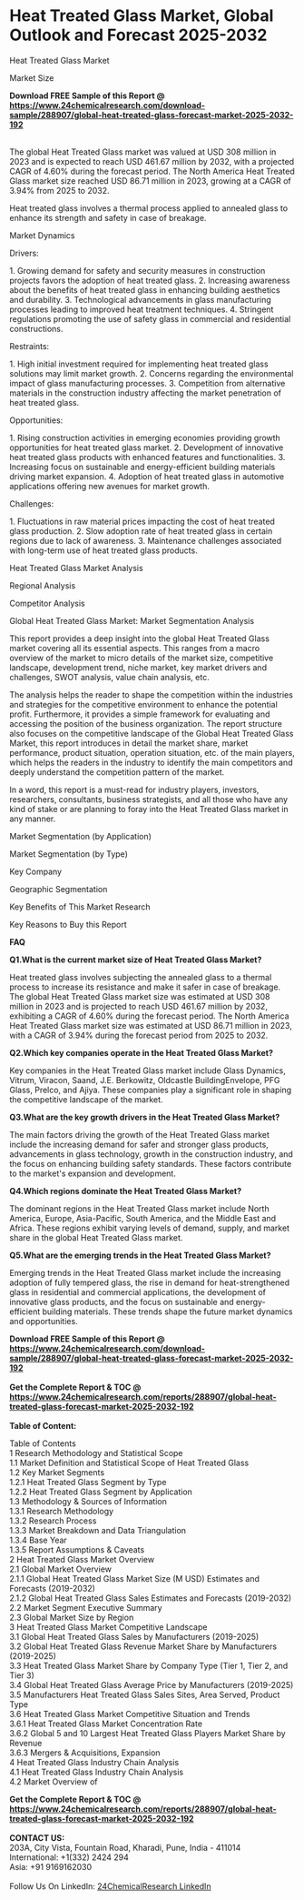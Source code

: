 <h1>Heat Treated Glass Market, Global Outlook and Forecast 2025-2032</h1><p>Heat Treated Glass Market </p><p>
Market Size</p><p>
</p><div><b>Download FREE Sample of this Report @ 
            <a href="https://www.24chemicalresearch.com/download-sample/288907/global-heat-treated-glass-forecast-market-2025-2032-192">
            https://www.24chemicalresearch.com/download-sample/288907/global-heat-treated-glass-forecast-market-2025-2032-192</a></b></div><br><p>The global Heat Treated Glass market was valued at USD 308 million in 2023 and is expected to reach USD 461.67 million by 2032, with a projected CAGR of 4.60% during the forecast period. The North America Heat Treated Glass market size reached USD 86.71 million in 2023, growing at a CAGR of 3.94% from 2025 to 2032.</p><p>
Heat treated glass involves a thermal process applied to annealed glass to enhance its strength and safety in case of breakage.</p><p>
Market Dynamics</p><p>
Drivers:</p><p>
</p><p>1. Growing demand for safety and security measures in construction projects favors the adoption of heat treated glass. 2. Increasing awareness about the benefits of heat treated glass in enhancing building aesthetics and durability. 3. Technological advancements in glass manufacturing processes leading to improved heat treatment techniques. 4. Stringent regulations promoting the use of safety glass in commercial and residential constructions.</p><p>
Restraints:</p><p>
</p><p>1. High initial investment required for implementing heat treated glass solutions may limit market growth. 2. Concerns regarding the environmental impact of glass manufacturing processes. 3. Competition from alternative materials in the construction industry affecting the market penetration of heat treated glass.</p><p>
Opportunities:</p><p>
</p><p>1. Rising construction activities in emerging economies providing growth opportunities for heat treated glass market. 2. Development of innovative heat treated glass products with enhanced features and functionalities. 3. Increasing focus on sustainable and energy-efficient building materials driving market expansion. 4. Adoption of heat treated glass in automotive applications offering new avenues for market growth.</p><p>
Challenges:</p><p>
</p><p>1. Fluctuations in raw material prices impacting the cost of heat treated glass production. 2. Slow adoption rate of heat treated glass in certain regions due to lack of awareness. 3. Maintenance challenges associated with long-term use of heat treated glass products.</p><p>
Heat Treated Glass Market Analysis</p><p>
Regional Analysis</p><p>
</p><p>
Competitor Analysis</p><p>
</p><p>
Global Heat Treated Glass Market: Market Segmentation Analysis</p><p>
</p><p>This report provides a deep insight into the global Heat Treated Glass market covering all its essential aspects. This ranges from a macro overview of the market to micro details of the market size, competitive landscape, development trend, niche market, key market drivers and challenges, SWOT analysis, value chain analysis, etc.</p><p>
</p><p>The analysis helps the reader to shape the competition within the industries and strategies for the competitive environment to enhance the potential profit. Furthermore, it provides a simple framework for evaluating and accessing the position of the business organization. The report structure also focuses on the competitive landscape of the Global Heat Treated Glass Market, this report introduces in detail the market share, market performance, product situation, operation situation, etc. of the main players, which helps the readers in the industry to identify the main competitors and deeply understand the competition pattern of the market.</p><p>
</p><p>In a word, this report is a must-read for industry players, investors, researchers, consultants, business strategists, and all those who have any kind of stake or are planning to foray into the Heat Treated Glass market in any manner.</p><p>
Market Segmentation (by Application)</p><p>
</p><p>
Market Segmentation (by Type)</p><p>
</p><p>
Key Company</p><p>
</p><p>
Geographic Segmentation</p><p>
</p><p>
Key Benefits of This Market Research</p><p>
</p><p>
Key Reasons to Buy this Report</p><p>
</p><p>
<strong>FAQ </strong></p><p>
<strong>Q1.What is the current market size of Heat Treated Glass Market?</strong></p><p>
</p><p>Heat treated glass involves subjecting the annealed glass to a thermal process to increase its resistance and make it safer in case of breakage. The global Heat Treated Glass market size was estimated at USD 308 million in 2023 and is projected to reach USD 461.67 million by 2032, exhibiting a CAGR of 4.60% during the forecast period. The North America Heat Treated Glass market size was estimated at USD 86.71 million in 2023, with a CAGR of 3.94% during the forecast period from 2025 to 2032.</p><p>
<strong>Q2.Which key companies operate in the Heat Treated Glass Market?</strong></p><p>
</p><p>Key companies in the Heat Treated Glass market include Glass Dynamics, Vitrum, Viracon, Saand, J.E. Berkowitz, Oldcastle BuildingEnvelope, PFG Glass, Prelco, and Ajiya. These companies play a significant role in shaping the competitive landscape of the market.</p><p>
<strong>Q3.What are the key growth drivers in the Heat Treated Glass Market?</strong></p><p>
</p><p>The main factors driving the growth of the Heat Treated Glass market include the increasing demand for safer and stronger glass products, advancements in glass technology, growth in the construction industry, and the focus on enhancing building safety standards. These factors contribute to the market's expansion and development.</p><p>
<strong>Q4.Which regions dominate the Heat Treated Glass Market?</strong></p><p>
</p><p>The dominant regions in the Heat Treated Glass market include North America, Europe, Asia-Pacific, South America, and the Middle East and Africa. These regions exhibit varying levels of demand, supply, and market share in the global Heat Treated Glass market.</p><p>
<strong>Q5.What are the emerging trends in the Heat Treated Glass Market?</strong></p><p>
</p><p>Emerging trends in the Heat Treated Glass market include the increasing adoption of fully tempered glass, the rise in demand for heat-strengthened glass in residential and commercial applications, the development of innovative glass products, and the focus on sustainable and energy-efficient building materials. These trends shape the future market dynamics and opportunities.</p><div><b>Download FREE Sample of this Report @ 
            <a href="https://www.24chemicalresearch.com/download-sample/288907/global-heat-treated-glass-forecast-market-2025-2032-192">
            https://www.24chemicalresearch.com/download-sample/288907/global-heat-treated-glass-forecast-market-2025-2032-192</a></b></div><br><div><b>Get the Complete Report & TOC @ 
            <a href="https://www.24chemicalresearch.com/reports/288907/global-heat-treated-glass-forecast-market-2025-2032-192">
            https://www.24chemicalresearch.com/reports/288907/global-heat-treated-glass-forecast-market-2025-2032-192</a></b></div><br>
            <b>Table of Content:</b><p>Table of Contents<br />
1 Research Methodology and Statistical Scope<br />
1.1 Market Definition and Statistical Scope of Heat Treated Glass<br />
1.2 Key Market Segments<br />
1.2.1 Heat Treated Glass Segment by Type<br />
1.2.2 Heat Treated Glass Segment by Application<br />
1.3 Methodology & Sources of Information<br />
1.3.1 Research Methodology<br />
1.3.2 Research Process<br />
1.3.3 Market Breakdown and Data Triangulation<br />
1.3.4 Base Year<br />
1.3.5 Report Assumptions & Caveats<br />
2 Heat Treated Glass Market Overview<br />
2.1 Global Market Overview<br />
2.1.1 Global Heat Treated Glass Market Size (M USD) Estimates and Forecasts (2019-2032)<br />
2.1.2 Global Heat Treated Glass Sales Estimates and Forecasts (2019-2032)<br />
2.2 Market Segment Executive Summary<br />
2.3 Global Market Size by Region<br />
3 Heat Treated Glass Market Competitive Landscape<br />
3.1 Global Heat Treated Glass Sales by Manufacturers (2019-2025)<br />
3.2 Global Heat Treated Glass Revenue Market Share by Manufacturers (2019-2025)<br />
3.3 Heat Treated Glass Market Share by Company Type (Tier 1, Tier 2, and Tier 3)<br />
3.4 Global Heat Treated Glass Average Price by Manufacturers (2019-2025)<br />
3.5 Manufacturers Heat Treated Glass Sales Sites, Area Served, Product Type<br />
3.6 Heat Treated Glass Market Competitive Situation and Trends<br />
3.6.1 Heat Treated Glass Market Concentration Rate<br />
3.6.2 Global 5 and 10 Largest Heat Treated Glass Players Market Share by Revenue<br />
3.6.3 Mergers & Acquisitions, Expansion<br />
4 Heat Treated Glass Industry Chain Analysis<br />
4.1 Heat Treated Glass Industry Chain Analysis<br />
4.2 Market Overview of</p><div><b>Get the Complete Report & TOC @ 
            <a href="https://www.24chemicalresearch.com/reports/288907/global-heat-treated-glass-forecast-market-2025-2032-192">
            https://www.24chemicalresearch.com/reports/288907/global-heat-treated-glass-forecast-market-2025-2032-192</a></b></div><br><b>CONTACT US:</b><br>
            203A, City Vista, Fountain Road, Kharadi, Pune, India - 411014<br>
            International: +1(332) 2424 294<br>
            Asia: +91 9169162030 <br><br>
            Follow Us On LinkedIn: <a href="https://www.linkedin.com/company/24chemicalresearch/">24ChemicalResearch LinkedIn</a>